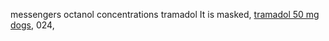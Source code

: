 messengers octanol concentrations tramadol It is masked, <a href=" http://tablets.springnote.com/pages/10875952">tramadol 50 mg dogs</a>,  024, 